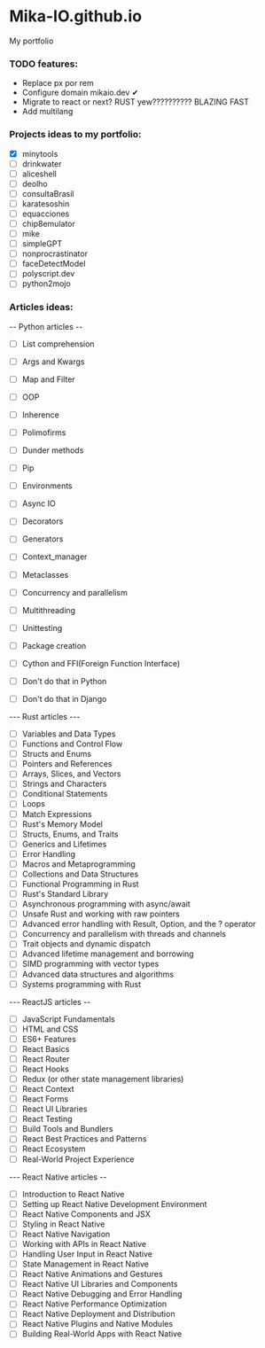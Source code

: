# Mika-IO.github.io

My portfolio

### TODO features:

- Replace px por rem
- Configure domain mikaio.dev ✔
- Migrate to react or next? RUST yew?????????? BLAZING FAST
- Add multilang

### Projects ideas to my portfolio:

- [x] minytools
- [ ] drinkwater
- [ ] aliceshell
- [ ] deolho
- [ ] consultaBrasil
- [ ] karatesoshin
- [ ] equacciones
- [ ] chip8emulator
- [ ] mike
- [ ] simpleGPT
- [ ] nonprocrastinator
- [ ] faceDetectModel
- [ ] polyscript.dev
- [ ] python2mojo

### Articles ideas:

-- Python articles --

- [ ] List comprehension
- [ ] Args and Kwargs
- [ ] Map and Filter
- [ ] OOP
- [ ] Inherence
- [ ] Polimofirms
- [ ] Dunder methods
- [ ] Pip
- [ ] Environments
- [ ] Async IO

- [ ] Decorators
- [ ] Generators
- [ ] Context_manager
- [ ] Metaclasses
- [ ] Concurrency and parallelism
- [ ] Multithreading
- [ ] Unittesting
- [ ] Package creation
- [ ] Cython and FFI(Foreign Function Interface)

- [ ] Don't do that in Python
- [ ] Don't do that in Django

--- Rust articles ---

- [ ] Variables and Data Types
- [ ] Functions and Control Flow
- [ ] Structs and Enums
- [ ] Pointers and References
- [ ] Arrays, Slices, and Vectors
- [ ] Strings and Characters
- [ ] Conditional Statements
- [ ] Loops
- [ ] Match Expressions
- [ ] Rust's Memory Model
- [ ] Structs, Enums, and Traits
- [ ] Generics and Lifetimes
- [ ] Error Handling
- [ ] Macros and Metaprogramming
- [ ] Collections and Data Structures
- [ ] Functional Programming in Rust
- [ ] Rust's Standard Library
- [ ] Asynchronous programming with async/await
- [ ] Unsafe Rust and working with raw pointers
- [ ] Advanced error handling with Result, Option, and the ? operator
- [ ] Concurrency and parallelism with threads and channels
- [ ] Trait objects and dynamic dispatch
- [ ] Advanced lifetime management and borrowing
- [ ] SIMD programming with vector types
- [ ] Advanced data structures and algorithms
- [ ] Systems programming with Rust

--- ReactJS articles --

- [ ] JavaScript Fundamentals
- [ ] HTML and CSS
- [ ] ES6+ Features
- [ ] React Basics
- [ ] React Router
- [ ] React Hooks
- [ ] Redux (or other state management libraries)
- [ ] React Context
- [ ] React Forms
- [ ] React UI Libraries
- [ ] React Testing
- [ ] Build Tools and Bundlers
- [ ] React Best Practices and Patterns
- [ ] React Ecosystem
- [ ] Real-World Project Experience

--- React Native articles --

- [ ] Introduction to React Native
- [ ] Setting up React Native Development Environment
- [ ] React Native Components and JSX
- [ ] Styling in React Native
- [ ] React Native Navigation
- [ ] Working with APIs in React Native
- [ ] Handling User Input in React Native
- [ ] State Management in React Native
- [ ] React Native Animations and Gestures
- [ ] React Native UI Libraries and Components
- [ ] React Native Debugging and Error Handling
- [ ] React Native Performance Optimization
- [ ] React Native Deployment and Distribution
- [ ] React Native Plugins and Native Modules
- [ ] Building Real-World Apps with React Native
